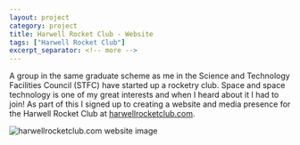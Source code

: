 ```yaml
---
layout: project
category: project
title: Harwell Rocket Club - Website
tags: ["Harwell Rocket Club"]
excerpt_separator: <!-- more -->
---
```


A group in the same graduate scheme as me in the Science and Technology Facilities Council (STFC) have started up a rocketry club. Space and space technology is one of my great interests and when I heard about it I had to join! As part of this I signed up to creating a website and media presence for the Harwell Rocket Club at [harwellrocketclub.com](https://www.harwellrocketclub.com).

<!-- more -->

<img src="{{ 'assets/img/harwellrocketclubwebsite.png' | relative_url }}" alt="harwellrocketclub.com website image" style="display: block; margin-left: auto; margin-right: auto;"/>
